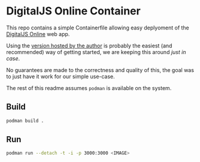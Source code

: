# DigitalJS Online Container

This repo contains a simple Containerfile allowing easy deplyoment of the [DigitalJS Online](https://github.com/tilk/digitaljs_online) web app.

Using the [version hosted by the author](https://digitaljs.tilk.eu/) is probably the easiest (and recommended) way of getting started,
we are keeping this around *just in case*.

No guarantees are made to the correctness and quality of this, the goal was to just have it work for our simple use-case.

The rest of this readme assumes `podman` is available on the system.


## Build

```sh
podman build .
```

## Run
```sh
podman run --detach -t -i -p 3000:3000 <IMAGE>
```


